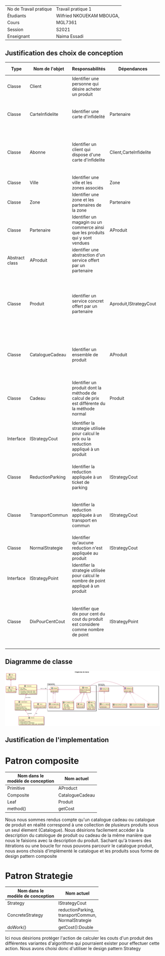 | | |
|-|-|
|No de Travail pratique|	Travail pratique 1|
|Étudiants|Wilfried NKOUEKAM MBOUGA,	|
|Cours|	MGL7361|
|Session|S2021|
|Enseignant|Naima Essadi|
## Justification des choix de conception
|Type|Nom de l'objet|	Responsabilités|	Dépendances|Raison de dependance|Raison choix Interface ou abstraction|
|----|--------------|------------------|---------------|--------------------|--------------------|
|Classe|Client|Identifier une personne qui désire acheter un produit||||
|Classe|CarteInfidelite|Identifier une carte d'infidelité|Partenaire|Identifier le nombre de partenaires ou la carte a été utilisé le mois précedent||
|Classe|Abonne|Identifier un client qui dispose d'une carte d'infidelite|Client,CarteInfidelite|Identifier les informations clients ainsi que les informations de la carte d'infidelite détenues||
|Classe|Ville|Identifier une ville et les zones associés|Zone|Identifier les zones de la ville||
|Classe|Zone|Identifier une zone et les partenaires de la zone|Partenaire|Identifier les partenaires de la zone||
|Classe|Partenaire|Identifier un magagin ou un commerce ainsi que les produits qui y sont vendues|AProduit|Identifie les produits et cadeaux vendues ou offerte par le partenaire||
|Abstract class|AProduit|identifier une abstraction d'un service offert par un partenaire|||Accéder facilement et de la même manière aux informations(descriptions,prix) d'un produit, d'un cadeau ou d'un catalogue cadeau |
|Classe|Produit|identifier un service concret offert par un partenaire|Aproduit,IStrategyCout|Avoir les mêmes caractéristique et méthodes que l'on retrouve dans AProduit, identifier la méthode utilisée pour calculer le prix ||
|Classe|CatalogueCadeau|Identifier un ensemble de produit |AProduit|Un Catalogue de cadeau est composé de Produit abstrait et est aussi un produit abstrait ||
|Classe|Cadeau|Identifier un produit dont la méthode de calcul de prix est différente du la méthode normal|Produit|Un cadeau est un produit dont la stratégie de calcul de prix est différente de celle normale||
|Interface|IStrategyCout|Identifier la strategie utilisée pour calcul le prix ou la reduction appliqué à un produit|||Encapsuler à haut niveaux les variations possible qui pourrait avoir lieu lors du calcul de prix|
|Classe|ReductionParking|Identifier la reduction appliquée à un ticket de parking|IStrategyCout| correspond à une variante de calcul de prix d'un produit de type ticket de parking ||
|Classe|TransportCommun|Identifier la reduction appliquée à un transport en commun|IStrategyCout|correspond à une variante de calcul de prix d'un produit de type transport en commun ||
|Classe|NormalStrategie|Identifier qu'aucune reduction n'est appliquée au produit |IStrategyCout|variante par défaut pour le calcul du prix d'un produit||
|Interface|IStrategyPoint|Identifier la strategie utilisée pour calcul le nombre de point appliqué à un produit|||Encapsuler à haut niveaux les variations possible qui pourrait avoir lieu lors du calcul du nombre de points associe a un produit|
|Classe|DixPourCentCout|Identifier que dix pour cent du cout du produit est considere comme nombre de point |IStrategyPoint|variante permettant de definir que dix pour cent du cout du produit est considere comme nombre de point ||
## Diagramme de classe
![](out/DiagrammeDeChoixDeConception2/Diagramme%20de%20classe.png)


## Justification de l'implementation
# Patron composite

|Nom dans le <br>modèle de conception | Nom actuel |
|-|-|
|Primitive| AProduct |
|Composite| CatalogueCadeau  |
|Leaf| Produit |
|method()| getCost |

Nous nous sommes rendus compte qu'un catalogue cadeau ou catalogue de produit en réalité correspond à une collection de plusieurs produits sous un seul élement (Catalogue). Nous désirions facilement accéder à la description du catologue de produit ou cadeau de la même manière que nous le faisions avec la description du produit. Sachant qu'à travers des itérations ou une boucle for nous pouvons parcourir le catalogue produit, nous avons choisis d'implémenté le catalogue et les produits sous forme de design pattern composite

# Patron Strategie
|Nom dans le <br>modèle de conception | Nom actuel |
|-|-|
|Strategy| IStrategyCout |
|ConcreteStrategy| reductionParking,<br>transportCommun,<br>NormalStrategie |
|doWork()| getCost():Double |

Ici nous désirions protéger l'action de calculer les couts d'un produit des différentes variantes d'algorithme qui pourraient exister pour effectuer cette action. Nous avons choisi donc d'utiliser le design pattern Strategy 